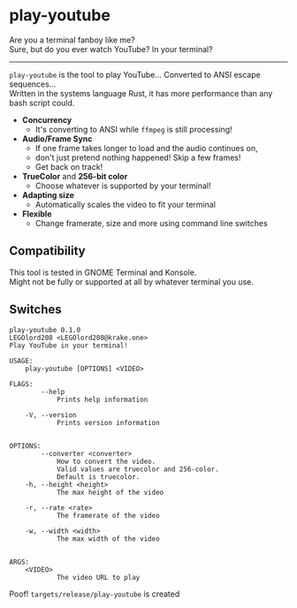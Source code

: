 # play-youtube

Are you a terminal fanboy like me?  
Sure, but do you ever watch YouTube? In your terminal?

----------------------------------------------------

`play-youtube` is the tool to play YouTube... Converted to ANSI escape sequences...  
Written in the systems language Rust, it has more performance than any bash script could.

 - **Concurrency**
   - It's converting to ANSI while `ffmpeg` is still processing!
 - **Audio/Frame Sync**
   - If one frame takes longer to load and the audio continues on,
   - don't just pretend nothing happened! Skip a few frames!
   - Get back on track!
 - **TrueColor** and **256-bit color**
   - Choose whatever is supported by your terminal!
 - **Adapting size**
   - Automatically scales the video to fit your terminal
 - **Flexible**
   - Change framerate, size and more using command line switches

## Compatibility

This tool is tested in GNOME Terminal and Konsole.  
Might not be fully or supported at all by whatever terminal you use.

## Switches

```
play-youtube 0.1.0
LEGOlord208 <LEGOlord208@krake.one>
Play YouTube in your terminal!

USAGE:
    play-youtube [OPTIONS] <VIDEO>

FLAGS:
        --help
            Prints help information

    -V, --version
            Prints version information


OPTIONS:
        --converter <converter>
            How to convert the video.
            Valid values are truecolor and 256-color.
            Default is truecolor.
    -h, --height <height>
            The max height of the video

    -r, --rate <rate>
            The framerate of the video

    -w, --width <width>
            The max width of the video


ARGS:
    <VIDEO>
            The video URL to play
```
Poof! `targets/release/play-youtube` is created
